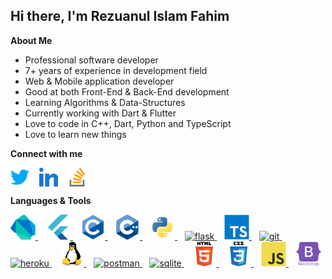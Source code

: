 ## Hi there, I'm Rezuanul Islam Fahim

**About Me**

- Professional software developer
- 7+ years of experience in development field
- Web & Mobile application developer
- Good at both Front-End & Back-End development
- Learning Algorithms & Data-Structures
- Currently working with Dart & Flutter
- Love to code in C++, Dart, Python and TypeScript
- Love to learn new things

**Connect with me**

<a href="https://twitter.com/rezuanul_fahim" target="blank"><img align="center" src="./assets/twitter.svg" alt="rezuanul-islam-fahim" height="30" /></a>
&nbsp;&nbsp;
<a href="https://www.linkedin.com/in/rezuanul-islam-fahim" target="blank"><img align="center" src="./assets/linkedin.svg" alt="rezuanul-islam-fahim" height="30" /></a>
&nbsp;&nbsp;
<a href="https://stackoverflow.com/users/9407562/rezuanul-islam-fahim" target="blank"><img align="center" src="./assets/stack-overflow.svg" alt="rezuanul-islam-fahim" height="30" /></a>

**Languages & Tools**

<a href="https://dart.dev/" target="_blank"> <img src="https://raw.githubusercontent.com/devicons/devicon/master/icons/dart/dart-original.svg" alt="c" width="40" height="40"/> </a>&nbsp;&nbsp;
<a href="https://flutter.dev/" target="_blank"> <img src="https://raw.githubusercontent.com/devicons/devicon/master/icons/flutter/flutter-original.svg" alt="c" width="40" height="40"/> </a>&nbsp;&nbsp;
<a href="https://www.cprogramming.com/" target="_blank"> <img src="https://raw.githubusercontent.com/devicons/devicon/master/icons/c/c-original.svg" alt="c" width="40" height="40"/> </a>&nbsp;&nbsp;
<a href="https://www.w3schools.com/cpp/" target="_blank"> <img src="https://raw.githubusercontent.com/devicons/devicon/master/icons/cplusplus/cplusplus-original.svg" alt="cplusplus" width="40" height="40"/> </a> &nbsp;&nbsp;
<a href="https://www.python.org" target="_blank"> <img src="https://raw.githubusercontent.com/devicons/devicon/master/icons/python/python-original.svg" alt="python" width="40" height="40"/> </a> &nbsp;&nbsp;
<a href="https://flask.palletsprojects.com/" target="_blank"> <img src="https://www.vectorlogo.zone/logos/pocoo_flask/pocoo_flask-icon.svg" alt="flask" width="40" height="40"/> </a> &nbsp;&nbsp;
<a href="https://www.typescriptlang.org/" target="_blank"> <img src="https://raw.githubusercontent.com/devicons/devicon/master/icons/typescript/typescript-original.svg" alt="typescript" width="40" height="40"/> </a> &nbsp;&nbsp;
<a href="https://git-scm.com/" target="_blank"> <img src="https://www.vectorlogo.zone/logos/git-scm/git-scm-icon.svg" alt="git" width="40" height="40"/> </a> &nbsp;&nbsp;
<a href="https://heroku.com" target="_blank"> <img src="https://www.vectorlogo.zone/logos/heroku/heroku-icon.svg" alt="heroku" width="40" height="40"/> </a> &nbsp;&nbsp;
<a href="https://www.linux.org/" target="_blank"> <img src="https://raw.githubusercontent.com/devicons/devicon/master/icons/linux/linux-original.svg" alt="linux" width="40" height="40"/> </a> &nbsp;&nbsp;
<a href="https://postman.com" target="_blank"> <img src="https://www.vectorlogo.zone/logos/getpostman/getpostman-icon.svg" alt="postman" width="40" height="40"/> </a> &nbsp;&nbsp;
<a href="https://www.sqlite.org/" target="_blank"> <img src="https://www.vectorlogo.zone/logos/sqlite/sqlite-icon.svg" alt="sqlite" width="40" height="40"/> </a> &nbsp;&nbsp;
<a href="https://www.w3.org/html/" target="_blank"> <img src="https://raw.githubusercontent.com/devicons/devicon/master/icons/html5/html5-original-wordmark.svg" alt="html5" width="40" height="40"/> </a> &nbsp;&nbsp;
<a href="https://www.w3schools.com/css/" target="_blank"> <img src="https://raw.githubusercontent.com/devicons/devicon/master/icons/css3/css3-original-wordmark.svg" alt="css3" width="40" height="40"/> </a> &nbsp;&nbsp;
<a href="https://developer.mozilla.org/en-US/docs/Web/JavaScript" target="_blank"> <img src="https://raw.githubusercontent.com/devicons/devicon/master/icons/javascript/javascript-original.svg" alt="javascript" width="40" height="40"/> </a> &nbsp;&nbsp;
<a href="https://getbootstrap.com" target="_blank"> <img src="https://raw.githubusercontent.com/devicons/devicon/master/icons/bootstrap/bootstrap-plain-wordmark.svg" alt="bootstrap" width="40" height="40"/> </a> &nbsp;&nbsp;

<br/>
<br/>